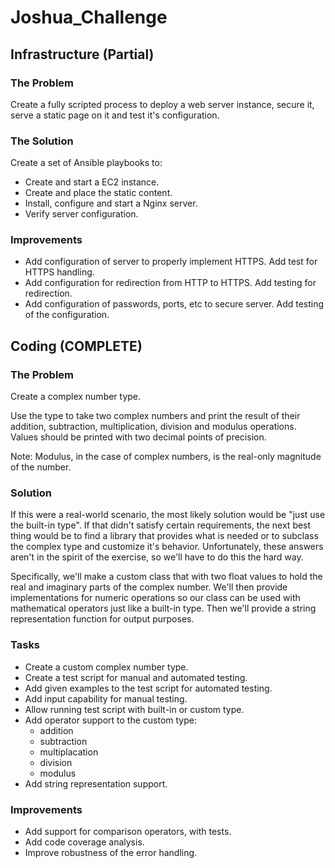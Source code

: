 # Joshua_Challenge

## Infrastructure **(Partial)**

### The Problem

Create a fully scripted process to deploy a web server instance, secure it,
serve a static page on it and test it's configuration.

### The Solution

Create a set of Ansible playbooks to:
- Create and start a EC2 instance.
- Create and place the static content.
- Install, configure and start a Nginx server.
- Verify server configuration.

### Improvements

- Add configuration of server to properly implement HTTPS. Add test for HTTPS
    handling.
- Add configuration for redirection from HTTP to HTTPS. Add testing for
    redirection.
- Add configuration of passwords, ports, etc to secure server. Add testing of
    the configuration.


## Coding **(COMPLETE)**

### The Problem

Create a complex number type.

Use the type to take two complex numbers and print the result of their
addition, subtraction, multiplication, division and modulus operations.
Values should be printed with two decimal points of precision.

Note: Modulus, in the case of complex numbers, is the real-only magnitude
of the number.

### Solution

If this were a real-world scenario, the most likely solution would be "just
use the built-in type". If that didn't satisfy certain requirements, the
next best thing would be to find a library that provides what is needed or
to subclass the complex type and customize it's behavior. Unfortunately,
these answers aren't in the spirit of the exercise, so we'll have to do
this the hard way.

Specifically, we'll make a custom class that with two float values to hold
the real and imaginary parts of the complex number. We'll then provide
implementations for numeric operations so our class can be used with
mathematical operators just like a built-in type. Then we'll provide a
string representation function for output purposes.

### Tasks

- Create a custom complex number type.
- Create a test script for manual and automated testing.
- Add given examples to the test script for automated testing.
- Add input capability for manual testing.
- Allow running test script with built-in or custom type.
- Add operator support to the custom type:
    - addition
    - subtraction
    - multiplacation
    - division
    - modulus
- Add string representation support.

### Improvements

- Add support for comparison operators, with tests.
- Add code coverage analysis.
- Improve robustness of the error handling.
